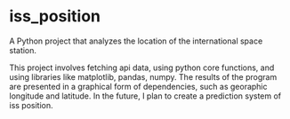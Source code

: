 # iss_position

A Python project that analyzes the location of the international space station.

This project involves fetching api data, using python core functions,
and using libraries like matplotlib, pandas, numpy. The results of the 
program are presented in a graphical form of dependencies, such as 
georaphic longitude and latitude. In the future, I plan to create a
prediction system of iss position.